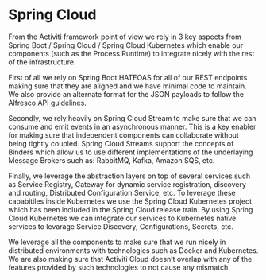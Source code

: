 # Spring Cloud

From the Activiti framework point of view we rely in 3 key aspects from Spring Boot / Spring Cloud / Spring Cloud Kubernetes which enable our components \(such as the Process Runtime\) to integrate nicely with the rest of the infrastructure.

First of all we rely on Spring Boot HATEOAS for all of our REST endpoints making sure that they are aligned and we have minimal code to maintain. We also provide an alternate format for the JSON payloads to follow the Alfresco API guidelines.

Secondly, we rely heavily on Spring Cloud Stream to make sure that we can consume and emit events in an asynchronous manner. This is a key enabler for making sure that independent components can collaborate without being tightly coupled. Spring Cloud Streams support the concepts of Binders which allow us to use different implementations of the underlaying Message Brokers such as: RabbitMQ, Kafka, Amazon SQS, etc.

Finally, we leverage the abstraction layers on top of several services such as Service Registry, Gateway for dynamic service registration, discovery and routing, Distributed Configuration Service, etc. To leverage these capabitiles inside Kubernetes we use the Spring Cloud Kubernetes project which has been included in the Spring Cloud release train. By using Spring Cloud Kubernetes we can integrate our services to Kubernetes native services to levarage Service Discovery, Configurations, Secrets, etc.

We leverage all the components to make sure that we run nicely in distributed environments with technologies such as Docker and Kubernetes. We are also making sure that Activiti Cloud doesn’t overlap with any of the features provided by such technologies to not cause any mismatch.


